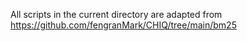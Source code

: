 All scripts in the current directory are adapted from https://github.com/fengranMark/CHIQ/tree/main/bm25